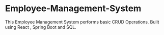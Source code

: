 # Employee-Management-System
This Employee Management System performs basic CRUD Operations.
Built using React , Spring Boot and SQL.
